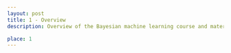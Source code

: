 ```yaml
---
layout: post
title: 1 - Overview
description: Overview of the Bayesian machine learning course and material introduced in each part.

place: 1
---
```



